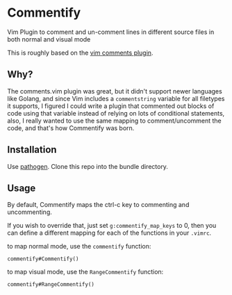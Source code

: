 # Commentify

Vim Plugin to comment and un-comment lines in different source files in both normal and visual mode

This is roughly based on the [vim comments plugin](http://www.vim.org/scripts/script.php?script_id=1528).

## Why?

The comments.vim plugin was great, but it didn't support newer languages like Golang, and since Vim includes
a `commentstring` variable for all filetypes it supports, I figured I could write a plugin that commented out
blocks of code using that variable instead of relying on lots of conditional statements, also, I really wanted
to use the same mapping to comment/uncomment the code, and that's how Commentify was born.

## Installation

Use [pathogen](https://github.com/tpope/vim-pathogen). Clone this repo into the bundle directory.

## Usage

By default, Commentify maps the ctrl-c key to commenting and uncommenting.

If you wish to override that, just set `g:commentify_map_keys` to 0, then you can define
a different mapping for each of the functions in your `.vimrc`.

to map normal mode, use the `commentify` function:

    commentify#Commentify()

to map visual mode, use the `RangeCommentify` function:

    commentify#RangeCommentify()

